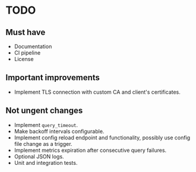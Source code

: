 # TODO

## Must have

- Documentation
- CI pipeline
- License
  
## Important improvements

- Implement TLS connection with custom CA and client's certificates.

## Not ungent changes

- Implement `query_timeout`.
- Make backoff intervals configurable.
- Implement config reload endpoint and functionality, possibly use config file change as a trigger.
- Implement metrics expiration after consecutive query failures.
- Optional JSON logs.
- Unit and integration tests.
